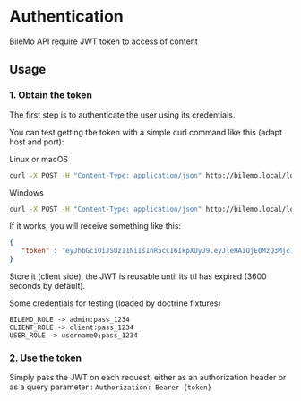 # Authentication

BileMo API require JWT token to access of content

## Usage

### 1. Obtain the token

The first step is to authenticate the user using its credentials.

You can test getting the token with a simple curl command like this (adapt host and port):

Linux or macOS
```bash
curl -X POST -H "Content-Type: application/json" http://bilemo.local/login -d '{"username":"admin","password":"pass_1234"}'
```
Windows
```bash
curl -X POST -H "Content-Type: application/json" http://bilemo.local/login --data {\"username\":\"admin\",\"password\":\"pass_1234\"}
```

If it works, you will receive something like this:

```json
{
   "token" : "eyJhbGciOiJSUzI1NiIsInR5cCI6IkpXUyJ9.eyJleHAiOjE0MzQ3Mjc1MzYsInVzZXJuYW1lIjoia29ybGVvbiIsImlhdCI6IjE0MzQ2NDExMzYifQ.nh0L_wuJy6ZKIQWh6OrW5hdLkviTs1_bau2GqYdDCB0Yqy_RplkFghsuqMpsFls8zKEErdX5TYCOR7muX0aQvQxGQ4mpBkvMDhJ4-pE4ct2obeMTr_s4X8nC00rBYPofrOONUOR4utbzvbd4d2xT_tj4TdR_0tsr91Y7VskCRFnoXAnNT-qQb7ci7HIBTbutb9zVStOFejrb4aLbr7Fl4byeIEYgp2Gd7gY"
}
```

Store it (client side), the JWT is reusable until its ttl has expired (3600 seconds by default).

Some credentials for testing (loaded by doctrine fixtures)
```text
BILEMO_ROLE -> admin:pass_1234
CLIENT_ROLE -> client:pass_1234
USER_ROLE -> username0;pass_1234
```

### 2. Use the token

Simply pass the JWT on each request, either as an authorization header
or as a query parameter : `Authorization: Bearer {token}`
